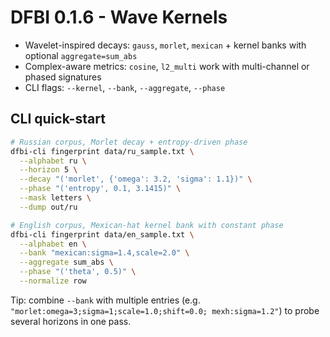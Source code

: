 
# DFBI 0.1.6 - Wave Kernels

- Wavelet-inspired decays: `gauss`, `morlet`, `mexican` + kernel banks with optional `aggregate=sum_abs`
- Complex-aware metrics: `cosine`, `l2_multi` work with multi-channel or phased signatures
- CLI flags: `--kernel`, `--bank`, `--aggregate`, `--phase`

## CLI quick-start

```bash
# Russian corpus, Morlet decay + entropy-driven phase
dfbi-cli fingerprint data/ru_sample.txt \
  --alphabet ru \
  --horizon 5 \
  --decay "('morlet', {'omega': 3.2, 'sigma': 1.1})" \
  --phase "('entropy', 0.1, 3.1415)" \
  --mask letters \
  --dump out/ru

# English corpus, Mexican-hat kernel bank with constant phase
dfbi-cli fingerprint data/en_sample.txt \
  --alphabet en \
  --bank "mexican:sigma=1.4,scale=2.0" \
  --aggregate sum_abs \
  --phase "('theta', 0.5)" \
  --normalize row
```

Tip: combine `--bank` with multiple entries (e.g. `"morlet:omega=3;sigma=1;scale=1.0;shift=0.0; mexh:sigma=1.2"`) to probe several horizons in one pass.
